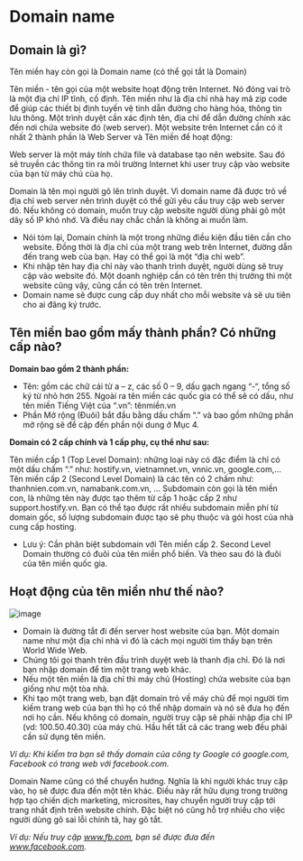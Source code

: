 # Domain name

## Domain là gì?

Tên miền hay còn gọi là Domain name (có thể gọi tắt là Domain)

Tên miền - tên gọi của một website hoạt động trên Internet. Nó đóng vai trò là một địa chỉ IP tĩnh, cố định. Tên miền như là địa chỉ nhà hay mã zip code để giúp các thiết bị định tuyến vệ tinh dẫn đường cho hàng hóa, thông tin lưu thông. Một trình duyệt cần xác định tên, địa chỉ để dẫn đường chính xác đến nơi chứa website đó (web server).
Một website trên Internet cần có ít nhất 2 thành phần là Web Server và Tên miền để hoạt động:

Web server là một máy tính chứa file và database tạo nên website. Sau đó sẽ truyền các thông tin ra môi trường Internet khi user truy cập vào website của bạn từ máy chủ của họ.

Domain là tên mọi người gõ lên trình duyệt. Vì domain name đã được trỏ về địa chỉ web server nên trình duyệt có thể gửi yêu cầu truy cập web server đó. Nếu không có domain, muốn truy cập website người dùng phải gõ một dãy số IP khó nhớ. Và điều nay chắc chắn là không ai muốn làm.

  - Nói tóm lại, Domain chính là một trong những điều kiện đầu tiên cần cho website. Đồng thời là địa chỉ của một trang web trên Internet, đường dẫn đến trang web của bạn. Hay có thể gọi là một “địa chỉ web”.
  - Khi nhập tên hay địa chỉ này vào thanh trình duyệt, người dùng sẽ truy cập vào website đó. Một doanh nghiệp cần có tên trên thị trường thì một website cũng vậy, cũng cần có tên trên Internet.
  - Domain name sẽ được cung cấp duy nhất cho mỗi website và sẽ ưu tiên cho ai đăng ký trước.

## Tên miền bao gồm mấy thành phần? Có những cấp nào?

**Domain bao gồm 2 thành phần:**

  - Tên: gồm các chữ cái từ a – z, các số 0 – 9, dấu gạch ngang “-“, tổng số ký từ nhỏ hơn 255. Ngoài ra tên miền các quốc gia có thể sẽ có dấu, như tên miền Tiếng Việt của “.vn”: tênmiền.vn
  - Phần Mở rộng (Đuôi) bắt đầu bằng dấu chấm “.” và bao gồm những phần mở rộng sẽ đề cập đến phần nội dung ở Mục 4.

**Domain có 2 cấp chính và 1 cấp phụ, cụ thể như sau:**

Tên miền cấp 1 (Top Level Domain): những loại này có đặc điểm là chỉ có một dấu chấm “.” như: hostify.vn, vietnamnet.vn, vnnic.vn, google.com,…
Tên miền cấp 2 (Second Level Domain) là các tên có 2 chấm như: thanhnien.com.vn, namabank.com.vn, …
Subdomain còn gọi là tên miền con, là những tên này được tạo thêm từ cấp 1 hoặc cấp 2 như support.hostify.vn. Bạn có thể tạo được rất nhiều subdomain miễn phí từ domain gốc, số lượng subdomain được tạo sẽ phụ thuộc và gói host của nhà cung cấp hosting.
* Lưu ý: Cần phân biệt subdomain với Tên miền cấp 2. Second Level Domain thường có đuôi của tên miền phổ biến. Và theo sau đó là đuôi của tên miền quốc gia.


## Hoạt động của tên miền như thế nào?

![image](https://user-images.githubusercontent.com/62273292/158509437-926fcac1-cd9e-4889-9992-f2d053ddb685.png)

- Domain là đường tắt đi đến server host website của bạn. Một domain name như một địa chỉ nhà vì đó là cách mọi người tìm thấy bạn trên World Wide Web.
- Chúng tôi gọi thanh trên đầu trình duyệt web là thanh địa chỉ. Đó là nơi bạn nhập domain để tìm một trang web khác.
- Nếu một tên miền là địa chỉ thì máy chủ (Hosting) chứa website của bạn giống như một tòa nhà.
- Khi tạo một trang web, bạn đặt domain trỏ về máy chủ để mọi người tìm kiếm trang web của bạn thì họ có thể nhập domain và nó sẽ đưa họ đến nơi họ cần. Nếu không có domain, người truy cập sẽ phải nhập địa chỉ IP (vd: 100.50.40.30) của máy chủ. Hầu hết tất cả các trang web đều phải cần sử dụng tên miền.

*Ví dụ: Khi kiểm tra bạn sẽ thấy domain của công ty Google có google.com, Facebook có trang web với facebook.com.*

Domain Name cũng có thể chuyển hướng. Nghĩa là khi người khác truy cập vào, họ sẽ được đưa đến một tên khác. Điều này rất hữu dụng trong trường hợp tạo chiến dịch marketing, microsites, hay chuyển người truy cập tới trang nhất định trên website chính. Đặc biệt nó cũng hỗ trợ nhiều cho việc người dùng gõ sai lỗi chính tả, hay gõ tắt.

*Ví dụ: Nếu truy cập www.fb.com, bạn sẽ được đưa đến www.facebook.com.*




